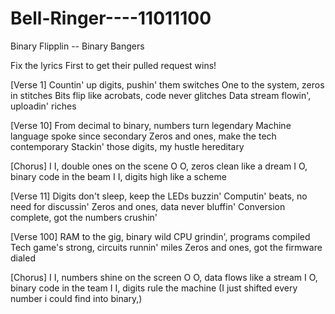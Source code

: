 # Bell-Ringer----11011100 
Binary Flipplin -- Binary Bangers


Fix the lyrics First to get their pulled request wins!

[Verse 1]
Countin' up digits, pushin' them switches
One to the system, zeros in stitches
Bits flip like acrobats, code never glitches
Data stream flowin', uploadin' riches

[Verse 10]
From decimal to binary, numbers turn legendary
Machine language spoke since secondary
Zeros and ones, make the tech contemporary
Stackin' those digits, my hustle hereditary

[Chorus]
I I, double ones on the scene
O O, zeros clean like a dream
I O, binary code in the beam
I I, digits high like a scheme

[Verse 11]
Digits don't sleep, keep the LEDs buzzin'
Computin' beats, no need for discussin'
Zeros and ones, data never bluffin'
Conversion complete, got the numbers crushin'

[Verse 100]
RAM to the gig, binary wild
CPU grindin', programs compiled
Tech game's strong, circuits runnin' miles
Zeros and ones, got the firmware dialed

[Chorus]
I I, numbers shine on the screen
O O, data flows like a stream
I O, binary code in the team
I I, digits rule the machine
(I just shifted every number i could find into binary,)
